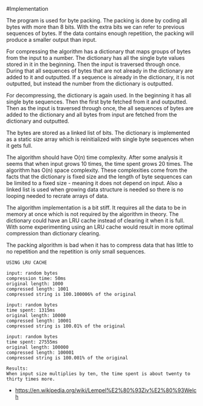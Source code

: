 #Implementation

The program is used for byte packing. The packing is done by coding all bytes with more than 8 bits.
With the extra bits we can refer to previous sequences of bytes. If the data contains enough repetition, the packing will produce a smaller output than input.

For compressing the algorithm has a dictionary that maps groups of bytes from the input to a number. The dictionary has all the single byte values stored in it in the beginning.
Then the input is traversed through once. During that all sequences of bytes that are not already in the dictionary are added to it and outputted.
If a sequence is already in the dictionary, it is not outputted, but instead the number from the dictionary is outputted.

For decompressing, the dictionary is again used. In the beginning it has all single byte sequences. Then the first byte fetched from it and outputted.
Then as the input is traversed through once, the all sequences of bytes are added to the dictionary and all bytes from input are fetched from the dictionary and outputted.

The bytes are stored as a linked list of bits.
The dictionary is implemented as a static size array which is reinitialized with single byte sequences when it gets full.

The algorithm should have O(n) time complexity. After some analysis it seems that when input grows 10 times, the time spent grows 20 times.
The algorithm has O(n) space complexity.
These complexities come from the facts that the dictionary is fixed size and the length of byte sequences can be limited to a fixed size - meaning it does not depend on input.
Also a linked list is used when growing data structure is needed so there is no looping needed to recrate arrays of data.

The algorithm implementation is a bit stiff. It requires all the data to be in memory at once which is not required by the algorithm in theory.
The dictionary could have an LRU cache instead of clearing it when it is full.
With some experimenting using an LRU cache would result in more optimal compression than dictionary clearing.

The packing algorithm is bad when it has to compress data that has little to no repetition and the repetition is only small sequences.

```
USING LRU CACHE

input: random bytes
compression time: 50ms
original length: 1000
compressed length: 1001
compressed string is 100.100006% of the original

input: random bytes
time spent: 1315ms
original length: 10000
compressed length: 10001
compressed string is 100.01% of the original

input: random bytes
time spent: 27555ms
original length: 100000
compressed length: 100001
compressed string is 100.001% of the original

Results:
When input size multiplies by ten, the time spent is about twenty to thirty times more.
```

- https://en.wikipedia.org/wiki/Lempel%E2%80%93Ziv%E2%80%93Welch

